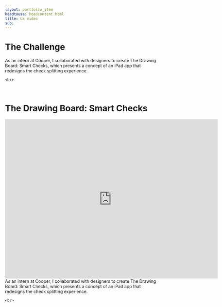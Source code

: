 ```yaml
---
layout: portfolio_item
headtouse: headcontent.html
title: Ux video
sub: 
---
```

# The Challenge

<div class="small_container">
	As an intern at Cooper, I collaborated with designers to create The Drawing Board: Smart Checks, which presents a concept of an iPad app that redesigns the check splitting experience. 

	<br>
<br> 
</div>

# The Drawing Board: Smart Checks 


<div class="video_wrapper">
	<iframe src="https://player.vimeo.com/video/24799548" width="700" height="525" frameborder="0" webkitallowfullscreen mozallowfullscreen allowfullscreen></iframe>
</div>


<div class="small_container">
	As an intern at Cooper, I collaborated with designers to create The Drawing Board: Smart Checks, which presents a concept of an iPad app that redesigns the check splitting experience. 

	<br>
</div>   

